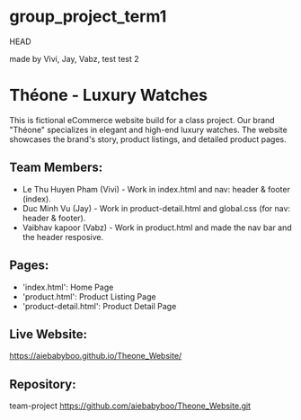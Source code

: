 # group_project_term1
HEAD


made by Vivi, Jay, Vabz, test
test 2

# Théone - Luxury Watches

This is fictional eCommerce website build for a class project.
Our brand "Théone" specializes in elegant and high-end luxury watches.
The website showcases the brand's story, product listings, and detailed product pages.

## Team Members: 
- Le Thu Huyen Pham (Vivi) - Work in index.html and nav: header & footer (index).
- Duc Minh Vu (Jay) - Work in product-detail.html and global.css (for nav: header & footer).
- Vaibhav kapoor (Vabz) - Work in product.html and made the nav bar and the header resposive.

## Pages:
- 'index.html': Home Page
- 'product.html': Product Listing Page
- 'product-detail.html': Product Detail Page

## Live Website: 
https://aiebabyboo.github.io/Theone_Website/
## Repository: 
team-project
https://github.com/aiebabyboo/Theone_Website.git
